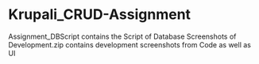 # Krupali_CRUD-Assignment
Assignment_DBScript contains the Script of Database
Screenshots of Development.zip contains development screenshots from Code as well as UI
